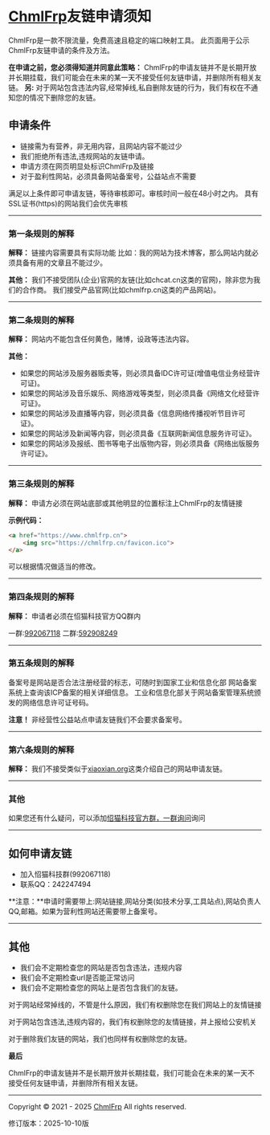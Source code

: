 # [ChmlFrp](https://www.chmlfrp.cn)友链申请须知
ChmlFrp是一款不限流量，免费高速且稳定的端口映射工具。
此页面用于公示ChmlFrp友链申请的条件及方法。

**在申请之前，您必须得知道并同意此策略：** ChmlFrp的申请友链并不是长期开放并长期挂载，我们可能会在未来的某一天不接受任何友链申请，并删除所有相关友链。
 **另:** 对于网站包含违法内容,经常掉线,私自删除友链的行为，我们有权在不通知您的情况下删除您的友链。

## 申请条件

- 链接需为有营养，非无用内容，且网站内容不能过少
- 我们拒绝所有违法,违规网站的友链申请。
- 申请方须在网页明显处标识ChmlFrp及链接
- 对于盈利性网站，必须具备网站备案号，公益站点不需要

满足以上条件即可申请友链，等待审核即可。审核时间一般在48小时之内。
具有SSL证书(https)的网站我们会优先审核

------------

### 第一条规则的解释

**解释：**
链接内容需要具有实际功能
比如：我的网站为技术博客，那么网站内就必须具备有用的文章且不能过少。

**其他：**
我们不接受团队(企业)官网的友链(比如chcat.cn这类的官网)，除非您为我们的合作商。
我们接受产品官网(比如chmlfrp.cn这类的产品网站)。

------------

### 第二条规则的解释

**解释：**
网站内不能包含任何黄色，赌博，设政等违法内容。

**其他：**

- 如果您的网站涉及服务器贩卖等，则必须具备IDC许可证(增值电信业务经营许可证)。
- 如果您的网站涉及音乐娱乐、网络游戏等类型，则必须具备《网络文化经营许可证》。
- 如果您的网站涉及直播等内容，则必须具备《信息网络传播视听节目许可证》。
- 如果您的网站涉及新闻等内容，则必须具备《互联网新闻信息服务许可证》。
- 如果您的网站涉及报纸、图书等电子出版物内容，则必须具备《网络出版服务许可证》。

------------

### 第三条规则的解释

**解释：**
申请方必须在网站底部或其他明显的位置标注上ChmlFrp的友情链接

**示例代码：**
```html
<a href="https://www.chmlfrp.cn">
    <img src="https://chmlfrp.cn/favicon.ico">
</a>
```

可以根据情况做适当的修改。

------------

### 第四条规则的解释

**解释：**
申请者必须在怊猫科技官方QQ群内

一群:[992067118](http://qm.qq.com/cgi-bin/qm/qr?_wv=1027&k=Pz3PtGpjsPo8rQQ6cqPCjlVaz-u6y0EM&authKey=jSwtgPD0mc9berZBSnfyw8eJoaGFXflpEWSj%2FlqPNpq%2BzfxGVfK7kAARfANsJYWo&noverify=0&group_code=992067118)
二群:[592908249](http://qm.qq.com/cgi-bin/qm/qr?_wv=1027&k=i3B45Zh5yYM4h0Hj5Wr4x93aQVNvizIE&authKey=nDOej5ViPWAXFqMQIN9oR1d4a5GWgUe6d5tIV4lhAST2RWmiqeSOewesEsKratV2&noverify=0&group_code=592908249)

------------

### 第五条规则的解释

备案号是网站是否合法注册经营的标志，可随时到国家工业和信息化部 网站备案 系统上查询该ICP备案的相关详细信息。 工业和信息化部关于网站备案管理系统颁发的网络信息许可证号码。

**注意！**
非经营性公益站点申请友链我们不会要求备案号。

------------

### 第六条规则的解释

**解释：**
我们不接受类似于[xiaoxian.org](https://xiaoxian.org)这类介绍自己的网站申请友链。

------------

### 其他

如果您还有什么疑问，可以添加[怊猫科技官方群，一群询问](http://qm.qq.com/cgi-bin/qm/qr?_wv=1027&k=Pz3PtGpjsPo8rQQ6cqPCjlVaz-u6y0EM&authKey=jSwtgPD0mc9berZBSnfyw8eJoaGFXflpEWSj%2FlqPNpq%2BzfxGVfK7kAARfANsJYWo&noverify=0&group_code=992067118)询问

------------

## 如何申请友链

- 加入怊猫科技群(992067118)
- 联系QQ：242247494

**注意：**申请时需要带上:网站链接,网站分类(如技术分享,工具站点),网站负责人QQ,邮箱。如果为营利性网站还需要带上备案号。

------------

## 其他

- 我们会不定期检查您的网站是否包含违法，违规内容
- 我们会不定期检查url是否能正常访问
- 我们会不定期检查您的网站上是否包含我们的友链。

对于网站经常掉线的，不管是什么原因，我们有权删除您在我们网站上的友情链接

对于网站包含违法,违规内容的，我们有权删除您的友情链接，并上报给公安机关

对于删除我们友链的网站，我们也同样有权删除您的友链。

**最后**

ChmlFrp的申请友链并不是长期开放并长期挂载，我们可能会在未来的某一天不接受任何友链申请，并删除所有相关友链。

------------

Copyright © 2021 - 2025 [ChmlFrp](https://www.chmlfrp.cn) All rights reserved.

修订版本：2025-10-10版